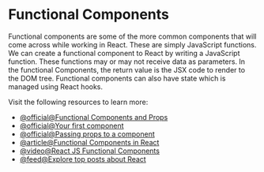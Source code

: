 # Functional Components

Functional components are some of the more common components that will come across while working in React. These are simply JavaScript functions. We can create a functional component to React by writing a JavaScript function. These functions may or may not receive data as parameters. In the functional Components, the return value is the JSX code to render to the DOM tree. Functional components can also have state which is managed using React hooks.

Visit the following resources to learn more:

- [@official@Functional Components and Props](https://react.dev/reference/react/Component)
- [@official@Your first component](https://react.dev/learn/your-first-component)
- [@official@Passing props to a component](https://react.dev/learn/passing-props-to-a-component)
- [@article@Functional Components in React](https://www.robinwieruch.de/react-function-component/)
- [@video@React JS Functional Components](https://www.youtube.com/watch?v=NJ_qbsLf52w)
- [@feed@Explore top posts about React](https://app.daily.dev/tags/react?ref=roadmapsh)
